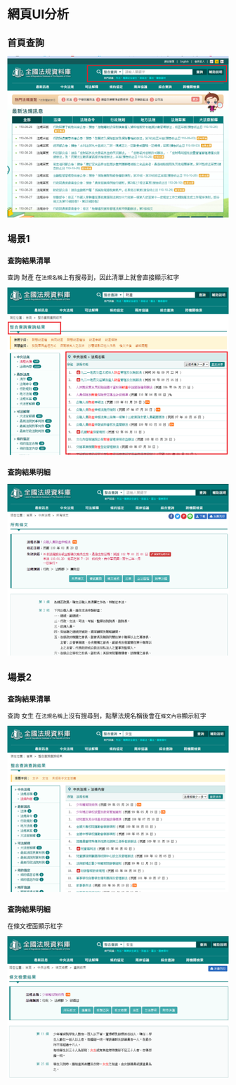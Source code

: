 
# 網頁UI分析

## 首頁查詢

![image-20210828161638795](../images/image-20210828161638795.png)

## 場景1

### 查詢結果清單

查詢 財產 在`法規名稱`上有搜尋到，因此清單上就會直接顯示紅字

![image-20210828161900752](../images/image-20210828161900752.png)

### 查詢結果明細

![image-20210828162012641](../images/image-20210828162012641.png)

## 場景2

### 查詢結果清單

查詢 女生 在`法規名稱`上沒有搜尋到，點擊法規名稱後會在`條文內容`顯示紅字

![image-20210828162341162](../images/image-20210828162341162.png)

### 查詢結果明細

在條文裡面顯示紅字

![image-20210828162042606](../images/image-20210828162042606.png)
